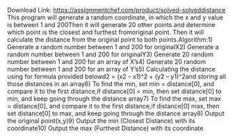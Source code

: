 Download Link: https://assignmentchef.com/product/solved-solveddistance
<br>
This program will generate a random coordinate, in which the x and y value is between 1 and 200Then it will generate 20 other points and determine which point is the closest and furthest fromoriginal point. Then it will calculate the distance from the original point to both points.Algorithm:1) Generate a random number between 1 and 200 for originalX2) Generate a random number between 1 and 200 for originalY3) Generate 20 random number between 1 and 200 for an array of X’s4) Generate 20 random number between 1 and 200 for an array of Y’s5) Calculating the distance using for formula provided belowd2 = (x2 – x1)^2 + (y2 – y1)^2and storing all those distances in an array6) To find the min, set min = distance[0], and compare it to the first distance,if distance[0] &lt; min, then set distance[0] to min, and keep going through the distance array7) To find the max, set max = distance[0], and compare it to the first distance,if distance[0] max, then set distance[0] to max, and keep going through the distance array8) Output the original point(x,y)9) Output the min (Closest Distance) with its coordinate10) Output the max (Furthest Distance) with its coordinate